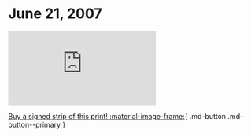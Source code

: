 # June 21, 2007

![](https://www.achewood.com/comic.php?date=06212007)

[Buy a signed strip of this print! :material-image-frame:](https://achewood-holiday-pop-up.myshopify.com/products/strip#06212007){ .md-button .md-button--primary }
